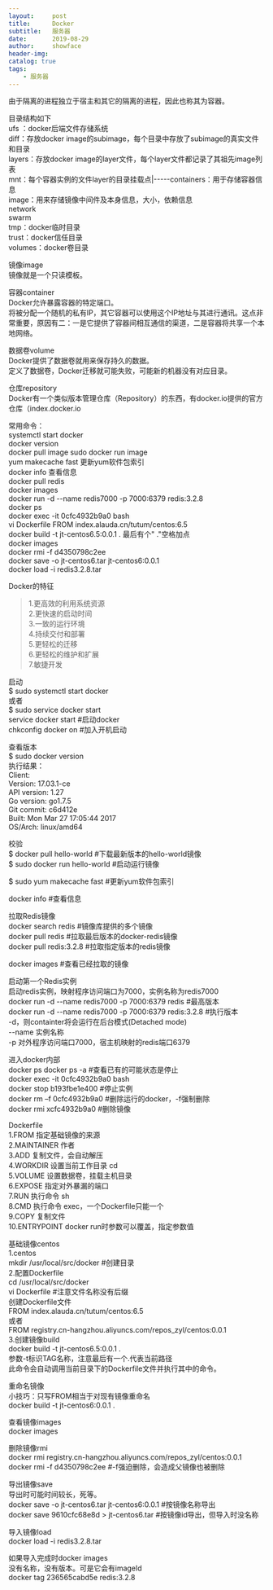 ```yaml
---
layout:     post
title:      Docker
subtitle:   服务器
date:       2019-08-29
author:     showface
header-img: 
catalog: true
tags:
    - 服务器
---
```


由于隔离的进程独立于宿主和其它的隔离的进程，因此也称其为容器。

目录结构如下  
ufs ：docker后端文件存储系统  
diff：存放docker image的subimage，每个目录中存放了subimage的真实文件和目录  
layers：存放docker image的layer文件，每个layer文件都记录了其祖先image列表  
mnt：每个容器实例的文件layer的目录挂载点|-----containers：用于存储容器信息  
image：用来存储镜像中间件及本身信息，大小，依赖信息  
network  
swarm  
tmp：docker临时目录  
trust：docker信任目录  
volumes：docker卷目录  

镜像image  
镜像就是一个只读模板。

容器container  
Docker允许暴露容器的特定端口。  
将被分配一个随机的私有IP，其它容器可以使用这个IP地址与其进行通讯。这点非常重要，原因有二：一是它提供了容器间相互通信的渠道，二是容器将共享一个本地网络。

数据卷volume  
Docker提供了数据卷就用来保存持久的数据。  
定义了数据卷，Docker迁移就可能失败，可能新的机器没有对应目录。

仓库repository  
Docker有一个类似版本管理仓库（Repository）的东西，有docker.io提供的官方仓库（index.docker.io

常用命令：  
systemctl start docker  
docker version  
docker pull  image   sudo docker run image  
yum makecache fast 	更新yum软件包索引  
docker info		查看信息  
docker pull redis  
docker images  
docker run -d --name redis7000 -p 7000:6379 redis:3.2.8  
docker ps  
docker exec -it 0cfc4932b9a0 bash  
vi Dockerfile   FROM index.alauda.cn/tutum/centos:6.5  
docker build -t jt-centos6.5:0.0.1 .     最后有个" ."空格加点  
docker images  
docker rmi -f d4350798c2ee  
docker save -o jt-centos6.tar jt-centos6:0.0.1  
docker load -i redis3.2.8.tar  



Docker的特征  
>1.更高效的利用系统资源  
2.更快速的启动时间  
3.一致的运行环境  
4.持续交付和部署  
5.更轻松的迁移  
6.更轻松的维护和扩展  
7.敏捷开发  


启动  
$ sudo systemctl start docker  
或者  
$ sudo service docker start  
service docker start        #启动docker  
chkconfig docker on         #加入开机启动

查看版本  
$ sudo docker version  
执行结果：  
Client:    
 Version:      17.03.1-ce  
 API version:  1.27  
 Go version:   go1.7.5  
 Git commit:   c6d412e  
 Built:        Mon Mar 27 17:05:44 2017  
 OS/Arch:      linux/amd64  

校验  
$ docker pull hello-world			#下载最新版本的hello-world镜像  
$ sudo docker run hello-world		#启动运行镜像  

$ sudo yum makecache fast 			#更新yum软件包索引

docker info					#查看信息


拉取Redis镜像  
docker search redis		#镜像库提供的多个镜像  
docker pull redis		#拉取最后版本的docker-redis镜像  
docker pull redis:3.2.8	#拉取指定版本的redis镜像

docker images				#查看已经拉取的镜像

启动第一个Redis实例  
启动redis实例，映射程序访问端口为7000，实例名称为redis7000  
docker run -d --name redis7000 -p 7000:6379 redis	  		#最高版本  
docker run -d --name redis7000 -p 7000:6379 redis:3.2.8	#执行版本  
-d，则containter将会运行在后台模式(Detached mode)  
--name 实例名称  
-p 对外程序访问端口7000，宿主机映射的redis端口6379

进入docker内部  
docker ps   docker ps -a	#查看已有的可能状态是停止  
docker exec -it 0cfc4932b9a0 bash  
docker stop b193fbe1e400	#停止实例  
docker rm –f 0cfc4932b9a0	#删除运行的docker，-f强制删除  
docker rmi  	xcfc4932b9a0	#删除镜像

Dockerfile  
1.FROM		指定基础镜像的来源  
2.MAINTAINER	作者  
3.ADD		复制文件，会自动解压  
4.WORKDIR	设置当前工作目录 cd  
5.VOLUME	设置数据卷，挂载主机目录  
6.EXPOSE		指定对外暴漏的端口  
7.RUN		执行命令 sh  
8.CMD		执行命令 exec，一个Dockerfile只能一个  
9.COPY		复制文件  
10.ENTRYPOINT	docker run时参数可以覆盖，指定参数值  


基础镜像centos  
1.centos  
mkdir /usr/local/src/docker				#创建目录  
2.配置Dockerfile  
cd /usr/local/src/docker  
vi Dockerfile								#注意文件名称没有后缀  
创建Dockerfile文件  
FROM index.alauda.cn/tutum/centos:6.5  
或者  
FROM registry.cn-hangzhou.aliyuncs.com/repos_zyl/centos:0.0.1  
3.创建镜像build  
docker build -t jt-centos6.5:0.0.1 .  
参数-t标识TAG名称，注意最后有一个.代表当前路径  
此命令会自动调用当前目录下的Dockerfile文件并执行其中的命令。

重命名镜像  
小技巧：只写FROM相当于对现有镜像重命名  
docker build -t jt-centos6:0.0.1 .

查看镜像images  
docker images

删除镜像rmi  
docker rmi registry.cn-hangzhou.aliyuncs.com/repos_zyl/centos:0.0.1  
docker rmi -f d4350798c2ee		#-f强迫删除，会造成父镜像也被删除

导出镜像save  
导出时可能时间较长，死等。  
docker save -o jt-centos6.tar jt-centos6:0.0.1		#按镜像名称导出  
docker save 9610cfc68e8d > jt-centos6.tar 			#按镜像id导出，但导入时没名称  

导入镜像load  
docker load -i redis3.2.8.tar

如果导入完成时docker images  
<none> <none>没有名称，没有版本。可是它会有imageId  
docker tag 236565cabd5e redis:3.2.8






